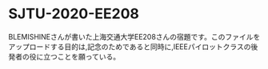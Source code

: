 # SJTU-2020-EE208
BLEMISHINEさんが書いた上海交通大学EE208さんの宿題です。このファイルをアップロードする目的は,記念のためであると同時に,IEEEパイロットクラスの後発者の役に立つことを願っている。

